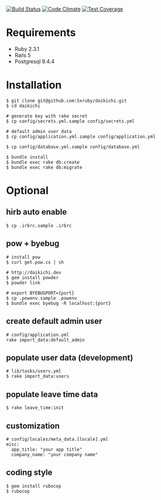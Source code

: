 [![Build Status](https://travis-ci.org/5xRuby/daikichi.svg?branch=development)](https://travis-ci.org/5xRuby/daikichi) [![Code Climate](https://codeclimate.com/github/5xRuby/daikichi/badges/gpa.svg)](https://codeclimate.com/github/5xRuby/daikichi) [![Test Coverage](https://codeclimate.com/github/5xRuby/daikichi/badges/coverage.svg)](https://codeclimate.com/github/5xRuby/daikichi/coverage)
# Requirements

* Ruby 2.3.1
* Rails 5
* Postgresql 9.4.4

# Installation

```
$ git clone git@github.com:5xruby/daikichi.git  
$ cd daikichi

# generate key with rake secret
$ cp config/secrets.yml.sample config/secrets.yml  

# default admin user data
$ cp config/application.yml.sample config/application.yml  

$ cp config/database.yml.sample config/database.yml

$ bundle install  
$ bundle exec rake db:create  
$ bundle exec rake db:migrate  
```

# Optional

## hirb auto enable
```
$ cp .irbrc.sample .irbrc
```

## pow + byebug

```
# install pow
$ curl get.pow.cx | sh

# http://daikichi.dev
$ gem install powder
$ powder link

# export BYEBUGPORT={port}
$ cp .powenv.sample .powenv
$ bundle exec byebug -R localhost:{port}
```

## create default admin user

```
# config/application.yml
rake import_data:default_admin
```

## populate user data (development)

```
# lib/tasks/users.yml
$ rake import_data:users
```

## populate leave time data

```
$ rake leave_time:init
```

## customization

```
# config/locales/meta_data.[locale].yml
misc:
  app_title: "your app title"
  company_name: "your company name"
```

## coding style

```
$ gem install rubocop
$ rubocop
```
